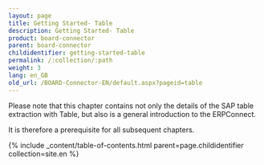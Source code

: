 ```yaml
---
layout: page
title: Getting Started- Table
description: Getting Started- Table
product: board-connector
parent: board-connector
childidentifier: getting-started-table
permalink: /:collection/:path
weight: 3
lang: en_GB
old_url: /BOARD-Connector-EN/default.aspx?pageid=table
---
```


Please note that this chapter contains not only the details of the SAP table extraction with Table, but also is a general introduction to the ERPConnect.

It is therefore a prerequisite for all subsequent chapters.

{% include _content/table-of-contents.html parent=page.childidentifier collection=site.en %}